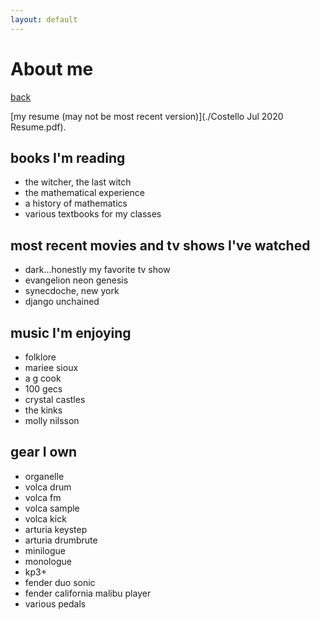 ```yaml
---
layout: default
---
```


# About me

[back](./)

[my resume (may not be most recent version)](./Costello Jul 2020 Resume.pdf).

## books I'm reading

* the witcher, the last witch
* the mathematical experience
* a history of mathematics
* various textbooks for my classes

## most recent movies and tv shows I've watched

* dark...honestly my favorite tv show
* evangelion neon genesis
* synecdoche, new york
* django unchained

## music I'm enjoying

* folklore
* mariee sioux
* a g cook
* 100 gecs
* crystal castles
* the kinks
* molly nilsson

## gear I own

* organelle
* volca drum
* volca fm
* volca sample
* volca kick
* arturia keystep
* arturia drumbrute
* minilogue
* monologue
* kp3+
* fender duo sonic 
* fender california malibu player
* various pedals




